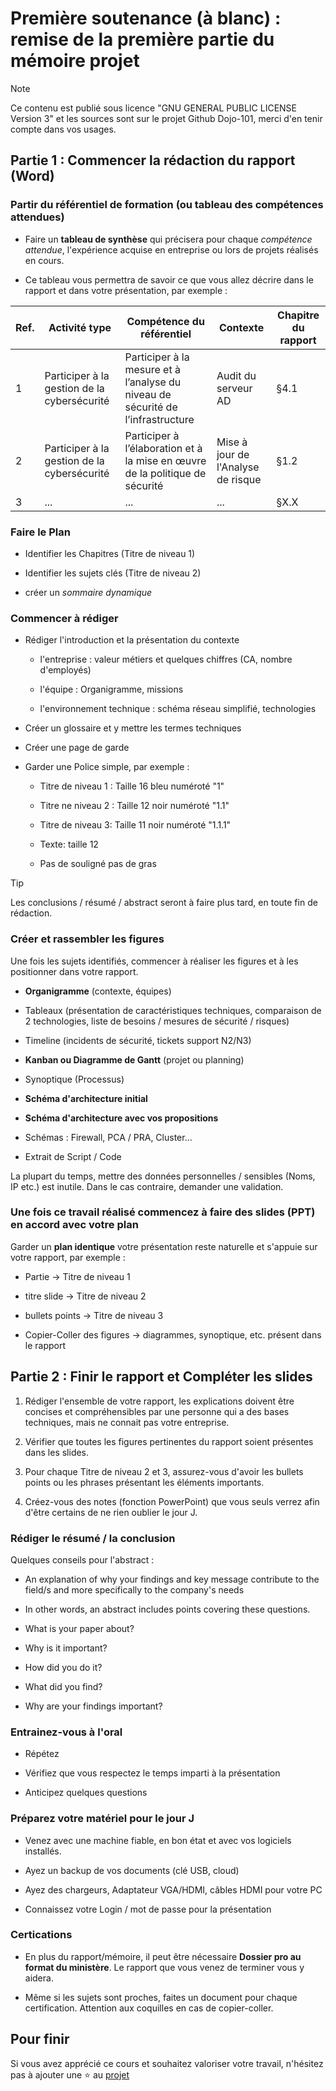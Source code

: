 # Première soutenance (à blanc) : remise de la première partie du mémoire projet

> [!NOTE]
> Ce contenu est publié sous licence "GNU GENERAL PUBLIC LICENSE Version 3" et les sources sont sur le projet Github Dojo-101, merci d'en tenir compte dans vos usages.

## Partie 1 : Commencer la rédaction du rapport (Word)

### Partir du référentiel de formation (ou tableau des compétences attendues)

* Faire un **tableau de synthèse** qui précisera pour chaque *compétence attendue*, l'expérience acquise en entreprise ou lors de projets réalisés en cours.

* Ce tableau vous permettra de savoir ce que vous allez décrire dans le rapport et dans votre présentation, par exemple :

| Ref. | Activité type | Compétence du référentiel | Contexte | Chapitre du rapport |
|---|---|---|---|---|
| 1 | Participer à la gestion de la cybersécurité | Participer à la mesure et à l’analyse du niveau de sécurité de l’infrastructure |  Audit du serveur AD | §4.1 |
| 2 | Participer à la gestion de la cybersécurité | Participer à l’élaboration et à la mise en œuvre de la politique de sécurité |  Mise à jour de l'Analyse de risque | §1.2 |
| 3 | ...| ... |  ... | §X.X |

### Faire le Plan

* Identifier les Chapitres (Titre de niveau 1)

* Identifier les sujets clés (Titre de niveau 2)

* créer un *sommaire dynamique*

### Commencer à rédiger

* Rédiger l'introduction et la présentation du contexte

  * l'entreprise : valeur métiers et quelques chiffres (CA, nombre d'employés)

  * l'équipe : Organigramme, missions

  * l'environnement technique : schéma réseau simplifié, technologies

* Créer un glossaire et y mettre les termes techniques

* Créer une page de garde

* Garder une Police simple, par exemple :

  * Titre de niveau 1 : Taille 16 bleu numéroté "1"

  * Titre ne niveau 2 : Taille 12 noir numéroté "1.1"

  * Titre de niveau 3: Taille 11 noir numéroté "1.1.1"

  * Texte: taille 12

  * Pas de souligné pas de gras

> [!TIP]
> Les conclusions / résumé / abstract seront à faire plus tard, en toute fin de rédaction.

### Créer et rassembler les figures

Une fois les sujets identifiés, commencer à réaliser les figures et à les positionner dans votre rapport.

* **Organigramme** (contexte, équipes)

* Tableaux (présentation de caractéristiques techniques, comparaison de 2 technologies, liste de besoins / mesures de sécurité / risques)

* Timeline (incidents de sécurité, tickets support N2/N3)

* **Kanban ou Diagramme de Gantt** (projet ou planning)

* Synoptique (Processus)

* **Schéma d'architecture initial**

* **Schéma d'architecture avec vos propositions**

* Schémas : Firewall, PCA / PRA, Cluster...

* Extrait de Script / Code

La plupart du temps, mettre des données personnelles / sensibles (Noms, IP etc.) est inutile. Dans le cas contraire, demander une validation.

### Une fois ce travail réalisé commencez à faire des slides (PPT) en accord avec votre plan

Garder un **plan identique** votre présentation reste naturelle et s'appuie sur votre rapport, par exemple :

* Partie -> Titre de niveau 1

* titre slide -> Titre de niveau 2

* bullets points -> Titre de niveau 3

* Copier-Coller des figures -> diagrammes, synoptique, etc. présent dans le rapport

## Partie 2 : Finir le rapport et Compléter les slides

1. Rédiger l'ensemble de votre rapport, les explications doivent être concises et compréhensibles par une personne qui a des bases techniques, mais ne connait pas votre entreprise.

2. Vérifier que toutes les figures pertinentes du rapport soient présentes dans les slides.

3. Pour chaque Titre de niveau 2 et 3, assurez-vous d'avoir les bullets points ou les phrases présentant les éléments importants.

4. Créez-vous des notes (fonction PowerPoint) que vous seuls verrez afin d'être certains de ne rien oublier le jour J.

### Rédiger le résumé / la conclusion

Quelques conseils pour l'abstract :

* An explanation of why your findings and key message contribute to the field/s and more specifically to the company's needs

* In other words, an abstract includes points covering these questions.

* What is your paper about?

* Why is it important?

* How did you do it?

* What did you find?

* Why are your findings important?

### Entrainez-vous à l'oral

* Répétez

* Vérifiez que vous respectez le temps imparti à la présentation

* Anticipez quelques questions

### Préparez votre matériel pour le jour J

* Venez avec une machine fiable, en bon état et avec vos logiciels installés.

* Ayez un backup de vos documents (clé USB, cloud)

* Ayez des chargeurs, Adaptateur VGA/HDMI, câbles HDMI pour votre PC

* Connaissez votre  Login / mot de passe pour la présentation

### Certications

* En plus du rapport/mémoire, il peut être nécessaire **Dossier pro au format du ministère**. Le rapport que vous venez de terminer vous y aidera.

* Même si les sujets sont proches, faites un document pour chaque certification. Attention aux coquilles en cas de copier-coller.

## Pour finir

Si vous avez apprécié ce cours et souhaitez valoriser votre travail, n'hésitez pas à ajouter une ⭐ au [projet](https://github.com/Aif4thah/Dojo-101)
